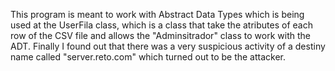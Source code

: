 This program is meant to work with Abstract Data Types which is being used at the UserFila class, which is a class that take the atributes of each row of the CSV file and allows the "Adminsitrador" class to work with the ADT. Finally I found out that there was a very suspicious activity of a destiny name called "server.reto.com" which turned out to be the attacker.
